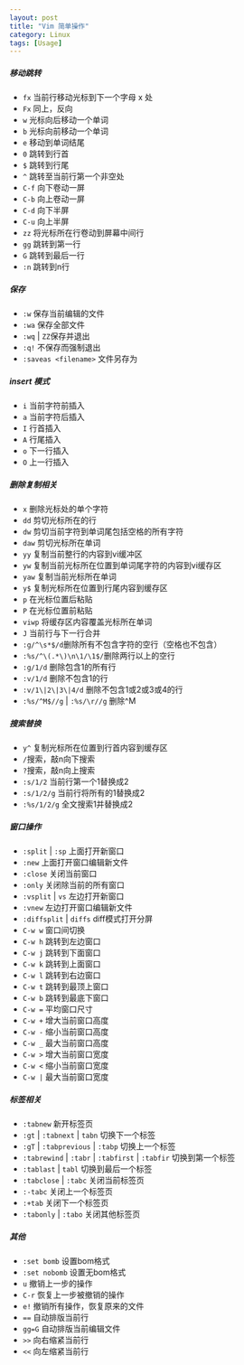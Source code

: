 ```yaml
---
layout: post
title: "Vim 简单操作"
category: Linux
tags: [Usage]
---
```


##### 移动跳转

- `fx` 当前行移动光标到下一个字母 x 处
- `Fx` 同上，反向
- `w` 光标向后移动一个单词
- `b` 光标向前移动一个单词
- `e` 移动到单词结尾
- `0` 跳转到行首
- `$` 跳转到行尾
- `^` 跳转至当前行第一个非空处
- `C-f` 向下卷动一屏
- `C-b` 向上卷动一屏
- `C-d` 向下半屏
- `C-u` 向上半屏
- `zz` 将光标所在行卷动到屏幕中间行
- `gg` 跳转到第一行
- `G` 跳转到最后一行
- `:n` 跳转到n行

##### 保存

- `:w` 保存当前编辑的文件
- `:wa` 保存全部文件
- `:wq` \| `ZZ`保存并退出
- `:q!` 不保存而强制退出
- `:saveas <filename>` 文件另存为

##### insert 模式

- `i` 当前字符前插入
- `a` 当前字符后插入
- `I` 行首插入
- `A` 行尾插入
- `o` 下一行插入
- `O` 上一行插入

<!-- more -->

##### 删除复制相关

- `x` 删除光标处的单个字符
- `dd` 剪切光标所在的行
- `dw` 剪切当前字符到单词尾包括空格的所有字符
- `daw` 剪切光标所在单词
- `yy` 复制当前整行的内容到vi缓冲区
- `yw` 复制当前光标所在位置到单词尾字符的内容到vi缓存区
- `yaw` 复制当前光标所在单词
- `y$` 复制光标所在位置到行尾内容到缓存区
- `p` 在光标位置后粘贴
- `P` 在光标位置前粘贴
- `viwp` 将缓存区内容覆盖光标所在单词
- `J` 当前行与下一行合并
- `:g/^\s*$/d`删除所有不包含字符的空行（空格也不包含）
- `:%s/^\(.*\)\n\1/\1$/`删除两行以上的空行
- `:g/1/d` 删除包含1的所有行
- `:v/1/d` 删除不包含1的行
- `:v/1\|2\|3\|4/d` 删除不包含1或2或3或4的行
- `:%s/^M$//g` \| `:%s/\r//g` 删除^M

##### 搜索替换

- `y^` 复制光标所在位置到行首内容到缓存区
- `/`搜索，敲n向下搜索
- `?`搜索，敲n向上搜索
- `:s/1/2` 当前行第一个1替换成2
- `:s/1/2/g` 当前行将所有的1替换成2
- `:%s/1/2/g` 全文搜索1并替换成2

##### 窗口操作

- `:split` \| `:sp` 上面打开新窗口
- `:new` 上面打开窗口编辑新文件
- `:close` 关闭当前窗口
- `:only` 关闭除当前的所有窗口
- `:vsplit` \| `vs` 左边打开新窗口
- `:vnew` 左边打开窗口编辑新文件
- `:diffsplit` \| `diffs` diff模式打开分屏
- `C-w w` 窗口间切换
- `C-w h` 跳转到左边窗口
- `C-w j` 跳转到下面窗口
- `C-w k` 跳转到上面窗口
- `C-w l` 跳转到右边窗口
- `C-w t` 跳转到最顶上窗口
- `C-w b` 跳转到最底下窗口
- `C-w =` 平均窗口尺寸
- `C-w +` 增大当前窗口高度
- `C-w -` 缩小当前窗口高度
- `C-w _` 最大当前窗口高度
- `C-w >` 增大当前窗口宽度
- `C-w <` 缩小当前窗口宽度
- `C-w |` 最大当前窗口宽度

##### 标签相关

- `:tabnew` 新开标签页
- `:gt` \| `:tabnext` \| `tabn` 切换下一个标签
- `:gT` \| `:tabprevious` \| `:tabp` 切换上一个标签
- `:tabrewind` \| `:tabr` \| `:tabfirst` \| `:tabfir` 切换到第一个标签
- `:tablast` \| `tabl` 切换到最后一个标签
- `:tabclose` \| `:tabc` 关闭当前标签页
- `:-tabc` 关闭上一个标签页
- `:+tab` 关闭下一个标签页
- `:tabonly` \| `:tabo` 关闭其他标签页

##### 其他

- `:set bomb` 设置bom格式
- `:set nobomb` 设置无bom格式
- `u` 撤销上一步的操作
- `C-r` 恢复上一步被撤销的操作
- `e!` 撤销所有操作，恢复原来的文件
- `==` 自动排版当前行
- `gg=G` 自动排版当前编辑文件
- `>>` 向右缩紧当前行
- `<<` 向左缩紧当前行

